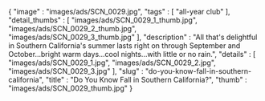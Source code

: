 {
  "image" : "images/ads/SCN_0029.jpg",
  "tags" : [
              "all-year club"
            ],
  "detail_thumbs" : [
                       "images/ads/SCN_0029_1_thumb.jpg",
                       "images/ads/SCN_0029_2_thumb.jpg",
                       "images/ads/SCN_0029_3_thumb.jpg"
                     ],
  "description" : "All that's delightful in Southern California's summer lasts right on through September and October...bright warm days...cool nights...with little or no rain.",
  "details" : [
                 "images/ads/SCN_0029_1.jpg",
                 "images/ads/SCN_0029_2.jpg",
                 "images/ads/SCN_0029_3.jpg"
               ],
  "slug" : "do-you-know-fall-in-southern-california",
  "title" : "Do You Know Fall in Southern California?",
  "thumb" : "images/ads/SCN_0029_thumb.jpg"
}
